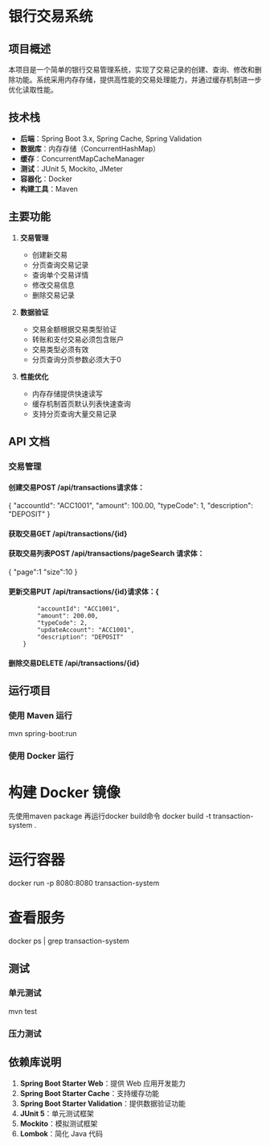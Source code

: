 # 银行交易系统

## 项目概述

本项目是一个简单的银行交易管理系统，实现了交易记录的创建、查询、修改和删除功能。系统采用内存存储，提供高性能的交易处理能力，并通过缓存机制进一步优化读取性能。

## 技术栈

- **后端**：Spring Boot 3.x, Spring Cache, Spring Validation
- **数据库**：内存存储（ConcurrentHashMap）
- **缓存**：ConcurrentMapCacheManager
- **测试**：JUnit 5, Mockito, JMeter
- **容器化**：Docker
- **构建工具**：Maven

## 主要功能

1. **交易管理**
    - 创建新交易
    - 分页查询交易记录
    - 查询单个交易详情
    - 修改交易信息
    - 删除交易记录

2. **数据验证**
    - 交易金额根据交易类型验证
    - 转账和支付交易必须包含账户
    - 交易类型必须有效
    - 分页查询分页参数必须大于0

3. **性能优化**
    - 内存存储提供快速读写
    - 缓存机制首页默认列表快速查询
    - 支持分页查询大量交易记录

## API 文档

### 交易管理

#### 创建交易POST /api/transactions**请求体**：
{
    "accountId": "ACC1001",
    "amount": 100.00,
    "typeCode": 1,
    "description": "DEPOSIT"
}
#### 获取交易GET /api/transactions/{id}
#### 获取交易列表POST /api/transactions/pageSearch **请求体**：
{
"page":1
"size":10
}
#### 更新交易PUT /api/transactions/{id}**请求体**：{
            "accountId": "ACC1001",
            "amount": 200.00,
            "typeCode": 2,
            "updateAccount": "ACC1001",
            "description": "DEPOSIT"
        }
#### 删除交易DELETE /api/transactions/{id}
## 运行项目

### 使用 Maven 运行
mvn spring-boot:run
### 使用 Docker 运行
# 构建 Docker 镜像
先使用maven package 再运行docker build命令
docker build -t transaction-system .

# 运行容器
docker run -p 8080:8080 transaction-system

# 查看服务
docker ps | grep transaction-system
## 测试

### 单元测试
mvn test
### 压力测试

## 依赖库说明

1. **Spring Boot Starter Web**：提供 Web 应用开发能力
2. **Spring Boot Starter Cache**：支持缓存功能
3. **Spring Boot Starter Validation**：提供数据验证功能
4. **JUnit 5**：单元测试框架
5. **Mockito**：模拟测试框架
7. **Lombok**：简化 Java 代码
 
